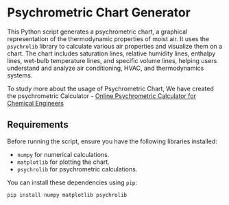 # Psychrometric Chart Generator

This Python script generates a psychrometric chart, a graphical representation of the thermodynamic properties of moist air. It uses the `psychrolib` library to calculate various air properties and visualize them on a chart. The chart includes saturation lines, relative humidity lines, enthalpy lines, wet-bulb temperature lines, and specific volume lines, helping users understand and analyze air conditioning, HVAC, and thermodynamics systems.

To study more about the usage of Psychrometric Chart, We have created the psychrometric Calculator - [Online Psychrometric Calculator for Chemical Engineers](https://chemenggcalc.com/psychrometric-calculator-chemical-engineer/)

## Requirements

Before running the script, ensure you have the following libraries installed:

- `numpy` for numerical calculations.
- `matplotlib` for plotting the chart.
- `psychrolib` for psychrometric calculations.

You can install these dependencies using `pip`:

```bash
pip install numpy matplotlib psychrolib
